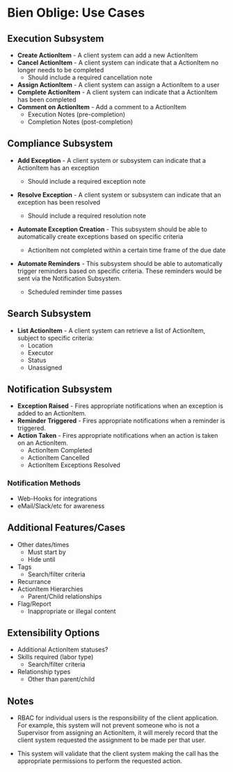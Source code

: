 # Bien Oblige: Use Cases

## Execution Subsystem

* **Create ActionItem** - A client system can add a new ActionItem
* **Cancel ActionItem** - A client system can indicate that a ActionItem no longer needs to be completed
  * Should include a required cancellation note
* **Assign ActionItem** - A client system can assign a ActionItem to a user
* **Complete ActionItem** - A client system can indicate that a ActionItem has been completed
* **Comment on ActionItem** - Add a comment to a ActionItem
  * Execution Notes (pre-completion)
  * Completion Notes (post-completion)

## Compliance Subsystem

* **Add Exception** - A client system or subsystem can indicate that a ActionItem has an exception
  * Should include a required exception note
* **Resolve Exception** - A client system or subsystem can indicate that an exception has been resolved
  * Should include a required resolution note

* **Automate Exception Creation** - This subsystem should be able to automatically create exceptions based on specific criteria
  * ActionItem not completed within a certain time frame of the due date
* **Automate Reminders** - This subsystem should be able to automatically trigger reminders based on specific criteria. These reminders would be sent via the Notification Subsystem.
  * Scheduled reminder time passes

## Search Subsystem

* **List ActionItem** - A client system can retrieve a list of ActionItem, subject to specific criteria:
  * Location
  * Executor
  * Status
  * Unassigned

## Notification Subsystem

* **Exception Raised** - Fires appropriate notifications when an exception is added to an ActionItem.
* **Reminder Triggered** - Fires appropriate notifications when a reminder is triggered.
* **Action Taken** - Fires appropriate notifications when an action is taken on an ActionItem.
  * ActionItem Completed
  * ActionItem Cancelled
  * ActionItem Exceptions Resolved

### Notification Methods

* Web-Hooks for integrations
* eMail/Slack/etc for awareness

## Additional Features/Cases

* Other dates/times
  * Must start by
  * Hide until
* Tags
  * Search/filter criteria
* Recurrance
* ActionItem Hierarchies
  * Parent/Child relationships
* Flag/Report
  * Inappropriate or illegal content
  
## Extensibility Options

* Additional ActionItem statuses?
* Skills required (labor type)
  * Search/filter criteria
* Relationship types
  * Other than parent/child

## Notes

* RBAC for individual users is the responsibility of the client application. For example, this system will not prevent someone who is not a Supervisor from assigning an ActionItem, it will merely record that the client system requested the assignment to be made per that user.

* This system will validate that the client system making the call has the appropriate permissions to perform the requested action.

